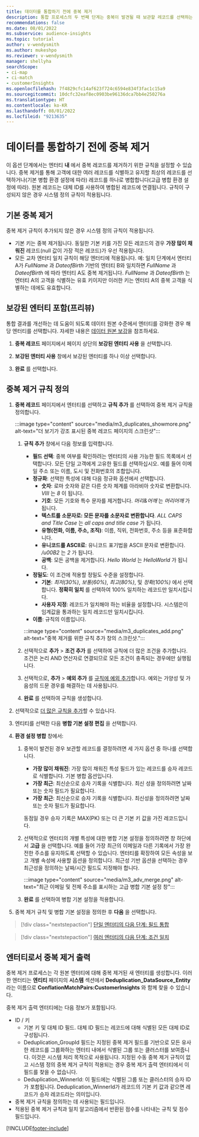 ```yaml
---
title: 데이터를 통합하기 전에 중복 제거
description: 통합 프로세스의 두 번째 단계는 중복이 발견될 때 보관할 레코드를 선택하는 것입니다.
recommendations: false
ms.date: 08/01/2022
ms.subservice: audience-insights
ms.topic: tutorial
author: v-wendysmith
ms.author: mukeshpo
ms.reviewer: v-wendysmith
manager: shellyha
searchScope:
- ci-map
- ci-match
- customerInsights
ms.openlocfilehash: 7f4829cfc14af623f724c6594e834f3fac1c15a9
ms.sourcegitcommit: 10dcfc32eaf8ec0903be96136dca7bb4e250276a
ms.translationtype: HT
ms.contentlocale: ko-KR
ms.lasthandoff: 08/01/2022
ms.locfileid: "9213635"
---
```

# <a name="remove-duplicates-before-unifying-data"></a>데이터를 통합하기 전에 중복 제거

이 옵션 단계에서는 엔터티 **내** 에서 중복 레코드를 제거하기 위한 규칙을 설정할 수 있습니다. 중복 제거를 통해 고객에 대한 여러 레코드를 식별하고 유지할 최상의 레코드를 선택하거나(기본 병합 환경 설정에 따라) 레코드를 하나로 병합합니다(고급 병합 환경 설정에 따라). 원본 레코드는 대체 ID를 사용하여 병합된 레코드에 연결됩니다. 규칙이 구성되지 않은 경우 시스템 정의 규칙이 적용됩니다.

## <a name="default-deduplication"></a>기본 중복 제거

중복 제거 규칙이 추가되지 않은 경우 시스템 정의 규칙이 적용됩니다.

- 기본 키는 중복 제거됩니다.
  동일한 기본 키를 가진 모든 레코드의 경우 **가장 많이 채워진** 레코드(null 값이 가장 적은 레코드)가 우선 적용됩니다.
- 모든 교차 엔터티 일치 규칙이 해당 엔터티에 적용됩니다.
  예: 일치 단계에서 엔터티 A가 *FullName* 과 *DateofBirth* 기반의 엔터티 B와 일치하면 *FullName* 과 *DateofBirth* 에 따라 엔터티 A도 중복 제거됩니다. *FullName* 과 *DateofBirth* 는 엔터티 A의 고객을 식별하는 유효 키이지만 이러한 키는 엔터티 A의 중복 고객을 식별하는 데에도 유효합니다.

## <a name="include-enriched-entities-preview"></a>보강된 엔터티 포함(프리뷰)

통합 결과를 개선하는 데 도움이 되도록 데이터 원본 수준에서 엔터티를 강화한 경우 해당 엔터티를 선택합니다. 자세한 내용은 [데이터 원본 보강](data-sources-enrichment.md)을 참조하세요.

1. **중복 레코드** 페이지에서 페이지 상단의 **보강된 엔터티 사용** 을 선택합니다.

1. **보강된 엔터티 사용** 창에서 보강된 엔터티를 하나 이상 선택합니다.

1. **완료** 를 선택합니다.

## <a name="define-deduplication-rules"></a>중복 제거 규칙 정의

1. **중복 레코드** 페이지에서 엔터티를 선택하고 **규칙 추가** 를 선택하여 중복 제거 규칙을 정의합니다.

   :::image type="content" source="media/m3_duplicates_showmore.png" alt-text="더 보기가 강조 표시된 중복 레코드 페이지의 스크린샷":::

   1. **규칙 추가** 창에서 다음 정보를 입력합니다.
      - **필드 선택**: 중복 여부를 확인하려는 엔터티의 사용 가능한 필드 목록에서 선택합니다. 모든 단일 고객에게 고유한 필드를 선택하십시오. 예를 들어 이메일 주소 또는 이름, 도시 및 전화번호의 조합입니다.
      - **정규화**: 선택한 특성에 대해 다음 정규화 옵션에서 선택합니다.
        - **숫자**: 로마 숫자와 같은 다른 숫자 체계를 아라비아 숫자로 변환합니다. *VIII* 는 *8* 이 됩니다.
        - **기호**: 모든 기호와 특수 문자를 제거합니다. *머리&어깨* 는 *머리어깨* 가 됩니다.
        - **텍스트를 소문자로: 모든 문자를 소문자로 변환합니다**. *ALL CAPS and Title Case* 는 *all caps and title case* 가 됩니다.
        - **유형(전화, 이름, 주소, 조직)**: 이름, 직위, 전화번호, 주소 등을 표준화합니다.
        - **유니코드를 ASCII로**: 유니코드 표기법을 ASCII 문자로 변환합니다. */u00B2* 는 *2* 가 됩니다.
        - **공백**: 모든 공백을 제거합니다. *Hello   World* 는 *HelloWorld* 가 됩니다.
      - **정밀도**: 이 조건에 적용할 정밀도 수준을 설정합니다.
        - **기본**: *최저(30%)*, *보통(60%)*, *최고(80%)*, 및 *정확(100%)* 에서 선택합니다. **정확히 일치** 를 선택하여 100% 일치하는 레코드만 일치시킵니다.
        - **사용자 지정**: 레코드가 일치해야 하는 비율을 설정합니다. 시스템은이 임계값을 통과하는 일치 레코드만 일치시킵니다.
      - **이름**: 규칙의 이름입니다.

      :::image type="content" source="media/m3_duplicates_add.png" alt-text="중복 제거를 위한 규칙 추가 창의 스크린샷.":::

   1. 선택적으로 **추가** > **조건 추가** 를 선택하여 규칙에 더 많은 조건을 추가합니다. 조건은 논리 AND 연산자로 연결되므로 모든 조건이 충족되는 경우에만 실행됩니다.

   1. 선택적으로, **추가** > **예외 추가** 를 [규칙에 예외 추가](match-entities.md#add-exceptions-to-a-rule)합니다. 예외는 가양성 및 가음성의 드문 경우를 해결하는 데 사용됩니다.

   1. **완료** 를 선택하여 규칙을 생성합니다.

1. 선택적으로 [더 많은 규칙을 추가](#define-deduplication-rules)할 수 있습니다.

1. 엔티티를 선택한 다음 **병합 기본 설정 편집** 을 선택합니다.

1. **환경 설정 병합** 창에서:
   1. 중복이 발견된 경우 보관할 레코드를 결정하려면 세 가지 옵션 중 하나를 선택합니다.
      - **가장 많이 채워진**: 가장 많이 채워진 특성 필드가 있는 레코드를 승자 레코드로 식별합니다. 기본 병합 옵션입니다.
      - **가장 최근**: 최신순으로 승자 기록을 식별합니다. 최신 성을 정의하려면 날짜 또는 숫자 필드가 필요합니다.
      - **가장 최근**: 최신순으로 승자 기록을 식별합니다. 최신성을 정의하려면 날짜 또는 숫자 필드가 필요합니다.
      
      동점일 경우 승자 기록은 MAX(PK) 또는 더 큰 기본 키 값을 가진 레코드입니다.
      
   1. 선택적으로 엔터티의 개별 특성에 대한 병합 기본 설정을 정의하려면 창 하단에서 **고급** 을 선택합니다. 예를 들어 가장 최근의 이메일과 다른 기록에서 가장 완전한 주소를 유지하도록 선택할 수 있습니다. 엔터티를 확장하여 모든 속성을 보고 개별 속성에 사용할 옵션을 정의합니다. 최근성 기반 옵션을 선택하는 경우 최근성을 정의하는 날짜/시간 필드도 지정해야 합니다.

      :::image type="content" source="media/m3_adv_merge.png" alt-text="최근 이메일 및 전체 주소를 표시하는 고급 병합 기본 설정 창":::

   1. **완료** 를 선택하여 병합 기본 설정을 적용합니다.

1. 중복 제거 규칙 및 병합 기본 설정을 정의한 후 **다음** 을 선택합니다.
  
> [!div class="nextstepaction"]
> [단일 엔터티의 다음 단계: 필드 통합](merge-entities.md)

> [!div class="nextstepaction"]
> [여러 엔터티의 다음 단계: 조건 일치](match-entities.md)

## <a name="deduplication-output-as-an-entity"></a>엔터티로서 중복 제거 출력

중복 제거 프로세스는 각 원본 엔터티에 대해 중복 제거된 새 엔터티를 생성합니다. 이러한 엔터티는 **엔티티** 페이지의 **시스템** 섹션에서 **Deduplication_DataSource_Entity** 라는 이름으로 **ConflationMatchPairs:CustomerInsights** 와 함께 찾을 수 있습니다.

중복 제거 출력 엔터티에는 다음 정보가 포함됩니다.

- ID / 키
  - 기본 키 및 대체 ID 필드. 대체 ID 필드는 레코드에 대해 식별된 모든 대체 ID로 구성됩니다.
  - Deduplication_GroupId 필드는 지정된 중복 제거 필드를 기반으로 모든 유사한 레코드를 그룹화하는 엔터티 내에서 식별된 그룹 또는 클러스터를 보여줍니다. 이것은 시스템 처리 목적으로 사용됩니다. 지정된 수동 중복 제거 규칙이 없고 시스템 정의 중복 제거 규칙이 적용되는 경우 중복 제거 출력 엔터티에서 이 필드를 찾을 수 없습니다.
  - Deduplication_WinnerId: 이 필드에는 식별된 그룹 또는 클러스터의 승자 ID가 포함됩니다. Deduplication_WinnerId가 레코드의 기본 키 값과 같으면 레코드가 승자 레코드라는 의미입니다.
- 중복 제거 규칙을 정의하는 데 사용되는 필드입니다.
- 적용된 중복 제거 규칙과 일치 알고리즘에서 반환된 점수를 나타내는 규칙 및 점수 필드입니다.

[!INCLUDE[footer-include](includes/footer-banner.md)]
